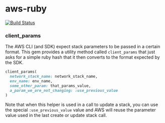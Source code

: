 # aws-ruby

[![Build Status](https://travis-ci.org/openstax/aws-ruby.svg?branch=master)](https://travis-ci.org/openstax/aws-ruby)


### client_params

The AWS CLI (and SDK) expect stack parameters to be passed in a certain format.  This gem provides a utility method
called `client_params` that just asks for a simple ruby hash that it then converts to the format expected by the SDK.

```ruby
client_params(
  network_stack_name: network_stack_name,
  env_name: env_name,
  some_other_param: that_params_value,
  a_param_we_are_not_changing: :use_previous_value
)
```

Note that when this helper is used in a call to update a stack, you can use the special `:use_previous_value` value
and AWS will reuse the parameter value used in the last create or update stack call.
